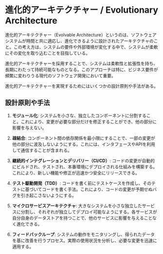 # 進化的アーキテクチャー / Evolutionary Architecture

進化的アーキテクチャー（Evolvable Architecture）というのは、ソフトウェアシステムが時間と共に適応し、進化できるように設計されたアーキテクチャのこと。この考え方は、システムの要件や外部環境が変化する中で、システムが柔軟にその変化を取り込むことを目指している。

進化的アーキテクチャーを採用することで、システムは柔軟性と拡張性を持ち、長期にわたって持続可能なものとなる。このアプローチは特に、ビジネス要件が頻繁に変わりうる現代のソフトウェア開発において重要。

進化的アーキテクチャーを実現するためにはいくつかの設計原則や手法がある。

## 設計原則や手法

1. **モジュール化**: システムを小さな、独立したコンポーネントに分割すること。これにより、変更が必要な部分だけを修正することができ、他の部分に影響を与えない。

2. **疎結合**: コンポーネント間の依存関係を最小限にすることで、一部の変更が他の部分に波及しないようにする。これには、インタフェースやAPIを利用して通信することが含まれる。

3. **継続的インテグレーションとデリバリー（CI/CD）**: コードの変更が自動的にビルドされ、テストされ、本番環境にデプロイされる仕組みを構築する。これにより、新しい機能や修正が迅速かつ安全にリリースできる。

4. **テスト駆動開発（TDD）**: コードを書く前にテストケースを作成し、そのテストに基づいてコードを書く手法。これにより、コードの変更が予期せぬバグを引き起こさないようにする。

5. **マイクロサービスアーキテクチャ**: 大きなシステムを小さな独立したサービスに分割し、それぞれが独立してデプロイ可能なようにする。各サービスが自分自身のデータストアを持つことで、他のサービスに影響を与えることなく進化できる。

6. **フィードバックループ**: システムの動作をモニタリングし、得られたデータを基に改善を行うプロセス。実際の使用状況を分析し、必要な変更を迅速に適用する。
